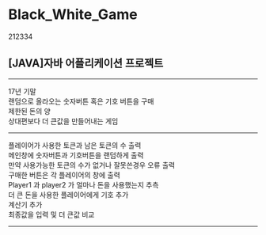 # Black_White_Game
212334
## [JAVA]자바 어플리케이션 프로젝트

***
17년 기말   
랜덤으로 올라오는 숫자버튼 혹은 기호 버튼을 구매   
제한된 돈의 양   
상대편보다 더 큰값을 만들어내는 게임   
***
플레이어가 사용한 토큰과 남은 토큰의 수 출력   
메인창에 숫자버튼과 기호버튼을 랜덤하게 출력   
만약 사용가능한 토큰의 수가 없거나 잘못쓴경우 오류 출력   
구매한 버튼은 각 플레이어의 창에 출력   
Player1 과 player2 가 얼마나 돈을 사용했는지 추측   
더 큰 돈을 사용한 플레이어에게 기호 추가   
계산기 추가   
최종값을 입력 및 더 큰값 비교   
***


